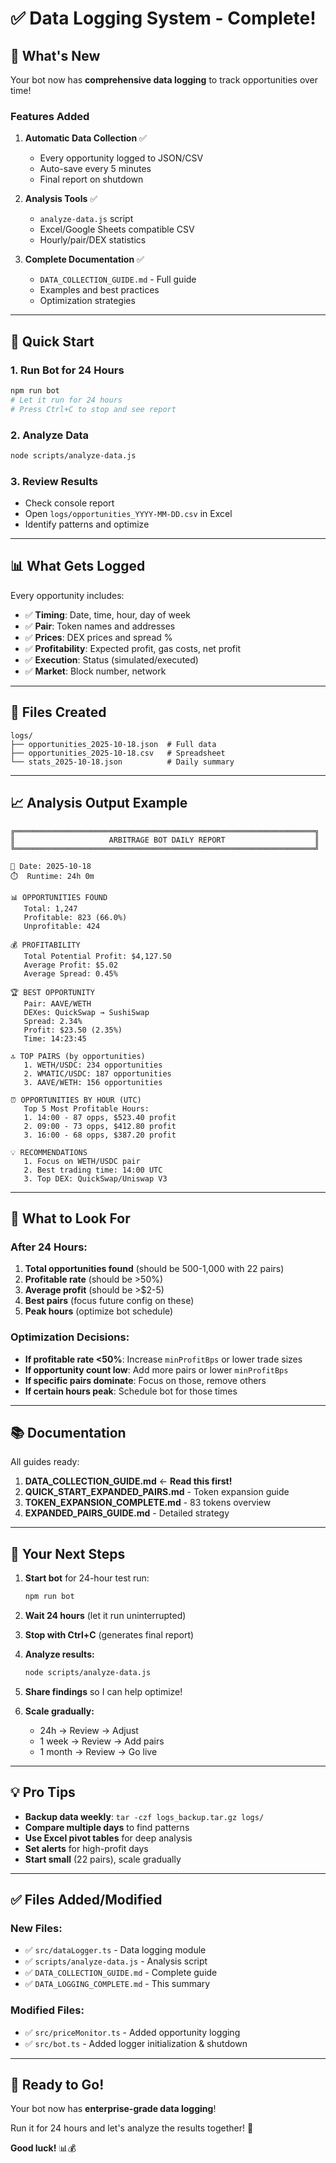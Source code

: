 # ✅ Data Logging System - Complete!

## 🎉 What's New

Your bot now has **comprehensive data logging** to track opportunities over time!

### Features Added

1. **Automatic Data Collection** ✅
   - Every opportunity logged to JSON/CSV
   - Auto-save every 5 minutes
   - Final report on shutdown

2. **Analysis Tools** ✅
   - `analyze-data.js` script
   - Excel/Google Sheets compatible CSV
   - Hourly/pair/DEX statistics

3. **Complete Documentation** ✅
   - `DATA_COLLECTION_GUIDE.md` - Full guide
   - Examples and best practices
   - Optimization strategies

---

## 🚀 Quick Start

### 1. Run Bot for 24 Hours
```bash
npm run bot
# Let it run for 24 hours
# Press Ctrl+C to stop and see report
```

### 2. Analyze Data
```bash
node scripts/analyze-data.js
```

### 3. Review Results
- Check console report
- Open `logs/opportunities_YYYY-MM-DD.csv` in Excel
- Identify patterns and optimize

---

## 📊 What Gets Logged

Every opportunity includes:
- ✅ **Timing**: Date, time, hour, day of week
- ✅ **Pair**: Token names and addresses
- ✅ **Prices**: DEX prices and spread %
- ✅ **Profitability**: Expected profit, gas costs, net profit
- ✅ **Execution**: Status (simulated/executed)
- ✅ **Market**: Block number, network

---

## 📁 Files Created

```
logs/
├── opportunities_2025-10-18.json  # Full data
├── opportunities_2025-10-18.csv   # Spreadsheet
└── stats_2025-10-18.json          # Daily summary
```

---

## 📈 Analysis Output Example

```
╔═══════════════════════════════════════════════════════════════════╗
║                     ARBITRAGE BOT DAILY REPORT                    ║
╚═══════════════════════════════════════════════════════════════════╝

📅 Date: 2025-10-18
⏱️  Runtime: 24h 0m

📊 OPPORTUNITIES FOUND
   Total: 1,247
   Profitable: 823 (66.0%)
   Unprofitable: 424

💰 PROFITABILITY
   Total Potential Profit: $4,127.50
   Average Profit: $5.02
   Average Spread: 0.45%

🏆 BEST OPPORTUNITY
   Pair: AAVE/WETH
   DEXes: QuickSwap → SushiSwap
   Spread: 2.34%
   Profit: $23.50 (2.35%)
   Time: 14:23:45

🔝 TOP PAIRS (by opportunities)
   1. WETH/USDC: 234 opportunities
   2. WMATIC/USDC: 187 opportunities
   3. AAVE/WETH: 156 opportunities

⏰ OPPORTUNITIES BY HOUR (UTC)
   Top 5 Most Profitable Hours:
   1. 14:00 - 87 opps, $523.40 profit
   2. 09:00 - 73 opps, $412.80 profit
   3. 16:00 - 68 opps, $387.20 profit

💡 RECOMMENDATIONS
   1. Focus on WETH/USDC pair
   2. Best trading time: 14:00 UTC
   3. Top DEX: QuickSwap/Uniswap V3
```

---

## 🎯 What to Look For

### After 24 Hours:
1. **Total opportunities found** (should be 500-1,000 with 22 pairs)
2. **Profitable rate** (should be >50%)
3. **Average profit** (should be >$2-5)
4. **Best pairs** (focus future config on these)
5. **Peak hours** (optimize bot schedule)

### Optimization Decisions:
- **If profitable rate <50%**: Increase `minProfitBps` or lower trade sizes
- **If opportunity count low**: Add more pairs or lower `minProfitBps`
- **If specific pairs dominate**: Focus on those, remove others
- **If certain hours peak**: Schedule bot for those times

---

## 📚 Documentation

All guides ready:
1. **DATA_COLLECTION_GUIDE.md** ← **Read this first!**
2. **QUICK_START_EXPANDED_PAIRS.md** - Token expansion guide
3. **TOKEN_EXPANSION_COMPLETE.md** - 83 tokens overview
4. **EXPANDED_PAIRS_GUIDE.md** - Detailed strategy

---

## 🎯 Your Next Steps

1. **Start bot** for 24-hour test run:
   ```bash
   npm run bot
   ```

2. **Wait 24 hours** (let it run uninterrupted)

3. **Stop with Ctrl+C** (generates final report)

4. **Analyze results:**
   ```bash
   node scripts/analyze-data.js
   ```

5. **Share findings** so I can help optimize!

6. **Scale gradually:**
   - 24h → Review → Adjust
   - 1 week → Review → Add pairs
   - 1 month → Review → Go live

---

## 💡 Pro Tips

- **Backup data weekly**: `tar -czf logs_backup.tar.gz logs/`
- **Compare multiple days** to find patterns
- **Use Excel pivot tables** for deep analysis
- **Set alerts** for high-profit days
- **Start small** (22 pairs), scale gradually

---

## ✅ Files Added/Modified

### New Files:
- ✅ `src/dataLogger.ts` - Data logging module
- ✅ `scripts/analyze-data.js` - Analysis script
- ✅ `DATA_COLLECTION_GUIDE.md` - Complete guide
- ✅ `DATA_LOGGING_COMPLETE.md` - This summary

### Modified Files:
- ✅ `src/priceMonitor.ts` - Added opportunity logging
- ✅ `src/bot.ts` - Added logger initialization & shutdown

---

## 🎉 Ready to Go!

Your bot now has **enterprise-grade data logging**!

Run it for 24 hours and let's analyze the results together! 🚀

**Good luck!** 📊💰
